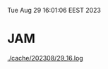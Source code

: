 Tue Aug 29 16:01:06 EEST 2023
# JAM
<a href='./cache/202308/29_16.log'>./cache/202308/29_16.log</a>
